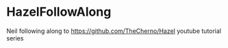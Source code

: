 # HazelFollowAlong
Neil following along to https://github.com/TheCherno/Hazel youtube tutorial series
